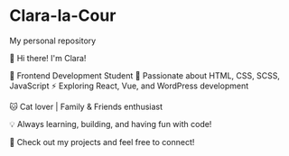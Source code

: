 # Clara-la-Cour
My personal repository

👋 Hi there! I'm Clara!

🌱 Frontend Development Student
🎨 Passionate about HTML, CSS, SCSS, JavaScript
⚡ Exploring React, Vue, and WordPress development

🐱 Cat lover | Family & Friends enthusiast

💡 Always learning, building, and having fun with code!

🚀 Check out my projects and feel free to connect!
